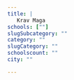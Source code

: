 ```yaml
---
title: |
   Krav Maga
schools: [""]
slugSubcategory: ""
category: ""
slugCategory: ""
schoolscount: ""
city: ""

---
```


